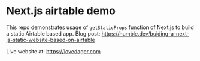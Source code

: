 # Next.js airtable demo

This repo demonstrates usage of `getStaticProps` function of Next.js to build a static Airtable based app.
Blog post: https://humble.dev/buiding-a-next-js-static-website-based-on-airtable

Live website at: https://lovedager.com
